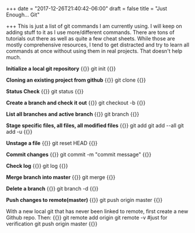 +++
date = "2017-12-26T21:40:42-06:00"
draft = false
title = "Just Enough... Git"

+++
This is just a list of git commands I am currently using. I will keep on adding stuff to it as I use more/different commands. There are tons of tutorials out there as well as quite a few cheat sheets. While those are mostly comprehensive resources, I tend to get distracted and try to learn all commands at once without using them in real projects. That doesn't help much.

**Initialize a local git repository**
{{<highlight git>}}
git init
{{</highlight>}}

**Cloning an existing project from github**
{{<highlight git>}}
git clone <project url here>
{{</highlight>}}

**Status Check**
{{<highlight git>}}
git status
{{</highlight>}}

**Create a branch and check it out**
{{<highlight git>}}
git checkout -b <branch>
{{</highlight>}}

**List all branches and active branch**
{{<highlight git>}}
git branch
{{</highlight>}}

**Stage specific files, all files, all modified files**
{{<highlight git>}}
git add <files>
git add --all
git add -u
{{</highlight>}}

**Unstage a file**
{{<highlight git>}}
git reset HEAD <file-name>
{{</highlight>}}

**Commit changes**
{{<highlight git>}}
git commit -m "commit message"
{{</highlight>}}

**Check log**
{{<highlight git>}}
git log
{{</highlight>}}

**Merge branch into master**
{{<highlight git>}}
git merge <branch>
{{</highlight>}}

**Delete a branch**
{{<highlight git>}}
git branch -d <branch>
{{</highlight>}}

**Push changes to remote(master)**
{{<highlight git>}}
git push origin master
{{</highlight>}}

With a new local git that has never been linked to remote, first create a new Github repo. Then:
{{<highlight git>}}
git remote add origin <remote repo URL>
git remote -v #just for verification
git push origin master
{{</highlight>}}

